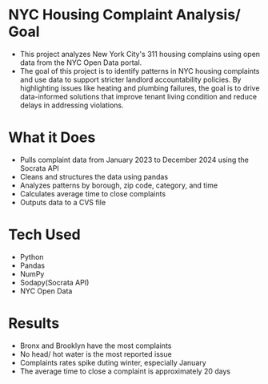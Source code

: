 # NYC Housing Complaint Analysis/ Goal
- This project analyzes New York City's 311 housing complains using open data from the NYC Open Data portal.
- The goal of this project is to identify patterns in NYC housing complaints and use data to support stricter landlord accountability policies. By highlighting issues like heating and plumbing failures, the goal is to drive data-informed solutions that improve tenant living condition and reduce delays in addressing violations.
# What it Does 
- Pulls complaint data from January 2023 to December 2024 using the Socrata API
- Cleans and structures the data using pandas
- Analyzes patterns by borough, zip code, category, and time
- Calculates average time to close complaints
- Outputs data to a CVS file
# Tech Used
- Python
- Pandas
- NumPy
- Sodapy(Socrata API)
- NYC Open Data
# Results
- Bronx and Brooklyn have the most complaints
- No head/ hot water is the most reported issue
- Complaints rates spike duting winter, especially January
- The average time to close a complaint is approximately 20 days
  
